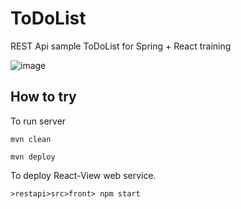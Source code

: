 # ToDoList
REST Api sample ToDoList for Spring + React training


![image](https://user-images.githubusercontent.com/58080369/233364109-18484958-c9af-4329-bd82-d4e45ee1abc6.png)


## How to try

To run server

```
mvn clean
```

```
mvn deploy
```


To deploy React-View web service.
```
>restapi>src>front> npm start
```

